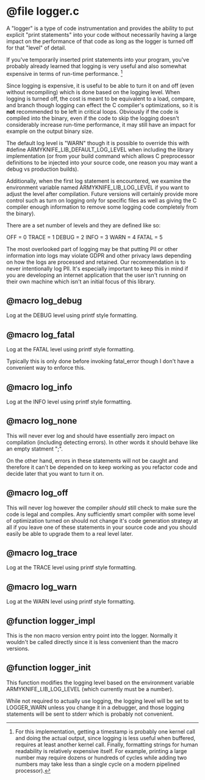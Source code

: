 # @file logger.c

A "logger" is a type of code instrumentation and provides the
ability to put explicit "print statements" into your code without
necessarily having a large impact on the performance of that code
as long as the logger is turned off for that "level" of detail.

If you've temporarily inserted print statements into your program,
you've probably already learned that logging is very useful and
also somewhat expensive in terms of run-time performance. [^1]

Since logging is expensive, it is useful to be able to turn it on
and off (even without recompiling) which is done based on the
logging level. When logging is turned off, the cost is meant to be
equivalent to a load, compare, and branch though logging can effect
the C compiler's optimizations, so it is **not** recommended to be
left in critical loops. Obviously if the code is compiled into the
binary, even if the code to skip the logging doesn't considerably
increase run-time performance, it may still have an impact for
example on the output binary size.

The default log level is "WARN" though it is possible to override
this with #define ARMYKNIFE_LIB_DEFAULT_LOG_LEVEL <level> when
including the library implementation (or from your build command
which allows C preprocessor definitions to be injected into your
source code, one reason you may want a debug vs production builds).

Additionally, when the first log statement is encountered, we
examine the environment variable named ARMYKNIFE_LIB_LOG_LEVEL if
you want to adjust the level after compilation. Future versions
will certainly provide more control such as turn on logging only
for specific files as well as giving the C compiler enough
information to remove some logging code completely from the
binary).

There are a set number of levels and they are defined like so:

OFF = 0
TRACE = 1
DEBUG = 2
INFO = 3
WARN = 4
FATAL = 5

The most overlooked part of logging may be that putting PII or
other information into logs may violate GDPR and other privacy laws
depending on how the logs are processed and retained. Our
recommendation is to never intentionally log PII. It's especially
important to keep this in mind if you are developing an internet
application that the user isn't running on their own machine which
isn't an initial focus of this library.

[^1]: For this implementation, getting a timestamp is probably one
kernel call and doing the actual output, since logging is less
useful when buffered, requires at least another kernel
call. Finally, formatting strings for human readability is
relatively expensive itself. For example, printing a large number
may require dozens or hundreds of cycles while adding two numbers
may take less than a single cycle on a modern pipelined processor).
 
## @macro log_debug

Log at the DEBUG level using printf style formatting.
 
## @macro log_fatal

Log at the FATAL level using printf style formatting.

Typically this is only done before invoking fatal_error though I
don't have a convenient way to enforce this.
 
## @macro log_info

Log at the INFO level using printf style formatting.
 
## @macro log_none

This will never ever log and should have essentially zero impact on
compilation (including detecting errors). In other words it should
behave like an empty statment ";".

On the other hand, errors in these statements will not be caught
and therefore it can't be depended on to keep working as you
refactor code and decide later that you want to turn it on.
 
## @macro log_off

This will never log however the compiler *should* still check to
make sure the code is legal and compiles. Any sufficiently smart
compiler with some level of optimization turned on should not
change it's code generation strategy at all if you leave one of these
statements in your source code and you should easily be able to
upgrade them to a real level later.
 
## @macro log_trace

Log at the TRACE level using printf style formatting.
 
## @macro log_warn

Log at the WARN level using printf style formatting.
 
## @function logger_impl

This is the non macro version entry point into the logger. Normally
it wouldn't be called directly since it is less convenient than the
macro versions.
 
## @function logger_init

This function modifies the logging level based on the environment
variable ARMYKNIFE_LIB_LOG_LEVEL (which currently must be a
number).

While not required to actually use logging, the logging level will
be set to LOGGER_WARN unless you change it in a debugger, and those
logging statements will be sent to stderr which is probably not
convenient.
 
